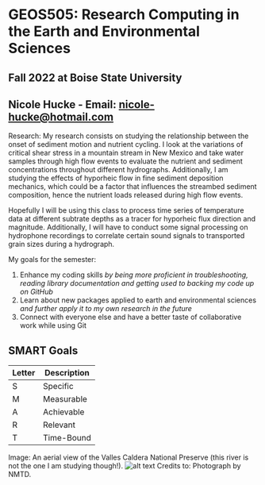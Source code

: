 # GEOS505: Research Computing in the Earth and Environmental Sciences 

## Fall 2022 at Boise State University

## Nicole Hucke - Email: [nicole-hucke@hotmail.com](mailto:nicole-hucke@hotmail.com)

Research: 
My research consists on studying the relationship between the onset of sediment motion and nutrient cycling. I look at the variations of critical shear stress in a mountain stream in New Mexico and take water samples through high flow events to evaluate the nutrient and sediment concentrations throughout different hydrographs. Additionally, I am studying the effects of hyporheic flow in fine sediment deposition mechanics, which could be a factor that influences the streambed sediment composition, hence the nutrient loads released during high flow events. 

Hopefully I will be using this class to process time series of temperature data at different subtrate depths as a tracer for hyporheic flux direction and magnitude. Additionally, I will have to conduct some signal processing on hydrophone recordings to correlate certain sound signals to transported grain sizes during a hydrograph.  

My goals for the semester: 
1. Enhance my coding skills *by being more proficient in troubleshooting, reading library documentation and getting used to backing my code up on GitHub*
2. Learn about new packages applied to earth and environmental sciences *and further apply it to my own research in the future*
3. Connect with everyone else and have a better taste of collaborative work while using Git

## SMART Goals

| Letter | Description |
| ----------- | ----------- |
| S | Specific |
| M | Measurable |
| A | Achievable | 
| R | Relevant |
| T | Time-Bound |

Image: An aerial view of the Valles Caldera National Preserve (this river is not the one I am studying though!). 
![alt text](https://assets.simpleviewinc.com/simpleview/image/upload/c_fill,h_403,q_75,w_604/v1/clients/newmexico/temp_a4719ddf-677e-4c80-9959-7d2125d529a5.jpg)
Credits to: Photograph by NMTD.
